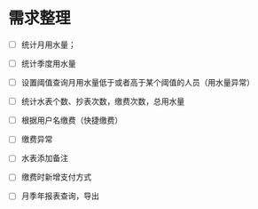 # 需求整理

- [ ] 统计月用水量；
- [ ] 统计季度用水量
- [ ] 设置阈值查询月用水量低于或者高于某个阈值的人员（用水量异常）
- [ ] 统计水表个数、抄表次数，缴费次数，总用水量
- [ ] 根据用户名缴费（快捷缴费）
- [ ] 缴费异常
- [ ] 水表添加备注
- [ ] 缴费时新增支付方式
- [ ] 月季年报表查询，导出

